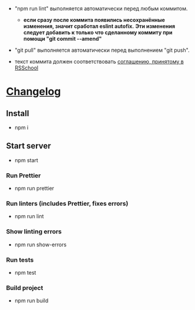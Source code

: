 * "npm run lint" выполняется автоматически перед любым коммитом.
  * __если сразу после коммита появились несохранённые изменения, значит сработал eslint autofix.__
  __Эти изменения следует добавить к только что сделанному коммиту при помощи "git commit --amend"__

* "git pull" выполняется автоматически перед выполнением "git push".

* текст коммита должен соответствовать [соглашению, принятому в RSSchool](https://docs.rs.school/#/git-convention)

# [Changelog ](https://github.com/rolling-scopes-school/clonewars-gta/blob/dev/CHANGELOG.md)

## Install
* npm i

## Start server
* npm start


### Run Prettier
* npm run prettier

### Run linters (includes Prettier, fixes errors)
* npm run lint

### Show linting errors
* npm run show-errors

### Run tests
* npm test

### Build project
* npm run build
